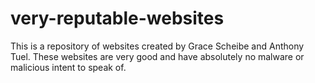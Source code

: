 # very-reputable-websites
This is a repository of websites created by Grace Scheibe and Anthony Tuel.
These websites are very good and have absolutely no malware or malicious intent to speak of.
